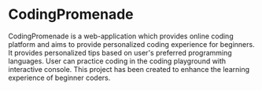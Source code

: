 # CodingPromenade
CodingPromenade is a web-application which provides online coding platform and aims to provide personalized coding experience for beginners. It provides personalized tips based on user's preferred programming languages. User can practice coding in the coding playground with interactive console. This project has been created to enhance the learning experience of beginner coders.
